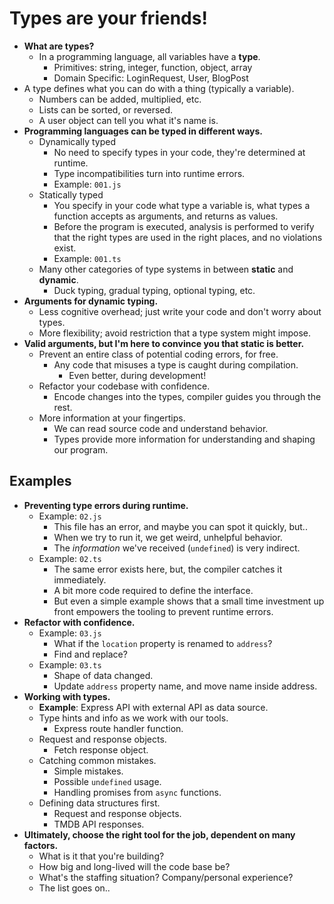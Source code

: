 # Types are your friends!

- **What are types?**
  - In a programming language, all variables have a **type**.
    - Primitives: string, integer, function, object, array
    - Domain Specific: LoginRequest, User, BlogPost
- A type defines what you can do with a thing (typically a variable).
    - Numbers can be added, multiplied, etc.
    - Lists can be sorted, or reversed.
    - A user object can tell you what it's name is.
- **Programming languages can be typed in different ways.**
  - Dynamically typed
    - No need to specify types in your code, they're determined at runtime.
    - Type incompatibilities turn into runtime errors.
    - Example: `001.js`
  - Statically typed
    - You specify in your code what type a variable is, what types a function
      accepts as arguments, and returns as values.
    - Before the program is executed, analysis is performed to verify that the
      right types are used in the right places, and no violations exist.
    - Example: `001.ts`
  - Many other categories of type systems in between **static** and **dynamic**.
    - Duck typing, gradual typing, optional typing, etc.
- **Arguments for dynamic typing.**
  - Less cognitive overhead; just write your code and don't worry about types.
  - More flexibility; avoid restriction that a type system might impose.
- **Valid arguments, but I'm here to convince you that static is better.**
  - Prevent an entire class of potential coding errors, for free.
    - Any code that misuses a type is caught during compilation.
      - Even better, during development!
  - Refactor your codebase with confidence.
    - Encode changes into the types, compiler guides you through the rest.
  - More information at your fingertips.
    - We can read source code and understand behavior.
    - Types provide more information for understanding and shaping our program.



## Examples

- **Preventing type errors during runtime.**
  - Example: `02.js`
    - This file has an error, and maybe you can spot it quickly, but..
    - When we try to run it, we get weird, unhelpful behavior.
    - The _information_ we've received (`undefined`) is very indirect.
  - Example: `02.ts`
    - The same error exists here, but, the compiler catches it immediately.
    - A bit more code required to define the interface.
    - But even a simple example shows that a small time investment up front empowers the tooling to prevent runtime errors.
- **Refactor with confidence.**
  - Example: `03.js`
    - What if the `location` property is renamed to `address`?
    - Find and replace?
  - Example: `03.ts`
    - Shape of data changed.
    - Update `address` property name, and move name inside address.
- **Working with types.**
  - **Example**: Express API with external API as data source.
  - Type hints and info as we work with our tools.
    - Express route handler function.
  - Request and response objects.
    - Fetch response object.
  - Catching common mistakes.
    - Simple mistakes.
    - Possible `undefined` usage.
    - Handling promises from `async` functions.
  - Defining data structures first.
    - Request and response objects.
    - TMDB API responses.
- **Ultimately, choose the right tool for the job, dependent on many factors.**
  - What is it that you're building?
  - How big and long-lived will the code base be?
  - What's the staffing situation? Company/personal experience?
  - The list goes on..